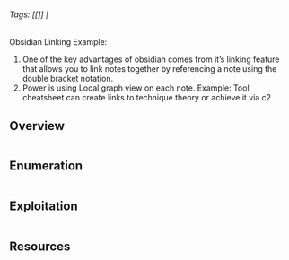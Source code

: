 ###### Tags: [[]] | #

Obsidian Linking Example: 
1. One of the key advantages of obsidian comes from it’s linking feature that allows you to link notes together by referencing a note using the double bracket notation.
2. Power is using Local graph view on each note. Example: Tool cheatsheet can create links to technique theory or achieve it via c2
## Overview 

```markdown
```
## Enumeration 

```markdown
```

## Exploitation 

```markdown
```

## Resources

```markdown
```